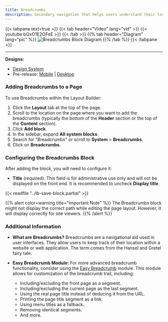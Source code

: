 ```yaml
---
title: Breadcrumbs
description: Secondary navigation that helps users understand their location within a website.
---
```


{{< tabpane text=true >}}
    {{< tab header="Video" lang="vid" >}}
        {{< youtube bQxO1E2OFeE >}}
    {{< /tab >}}
    {{% tab header="Diagram" lang="pic" %}}
![Breadcrumbs Block Diagram](lb-breadcrumbs-add.png)
    {{% /tab %}}
{{< /tabpane >}}

-----

**Designs:**

*   [Design System](../../../../../../assets/img/designs/lb-ui-kit/Breadcrumbs.jpg)
*   Pre-release: [Mobile](<../../../../../../assets/img/designs/lb/Breadcrumbs Mobile.png>) | [Desktop](<../../../../../../assets/img/designs/lb/Breadcrumbs Desktop.png>)

### Adding Breadcrumbs to a Page

To use Breadcrumbs within the Layout Builder:

1.  Click the **Layout** tab at the top of the page.
2.  Scroll to the location on the page where you want to add the breadcrumbs (typically the bottom of the **Header** section or the top of the **Content** section).
3.  Click **Add block**.
4.  In the sidebar, expand **All system blocks**.
5.  Search for "Breadcrumbs" or scroll to **System** > **Breadcrumbs**.
6.  Click on **Breadcrumbs**.

### Configuring the Breadcrumbs Block

After adding the block, you will need to configure it:

*   **Title** (required): This field is for administrative use only and will not be displayed on the front end. It is recommended to uncheck **Display title**.

{{< readfile "../lb-save-block.partial" >}}

{{% alert color=warning title="Important Note" %}}
The Breadcrumbs block might not display the correct path while editing the page layout. However, it will display correctly for site viewers.
{{% /alert %}}

### Additional Information

*   **What are Breadcrumbs?** Breadcrumbs are a navigational aid used in user interfaces. They allow users to keep track of their location within a website or web application. The term comes from the Hansel and Gretel fairy tale.

*   **Easy Breadcrumb Module:** For more advanced breadcrumb functionality, consider using the [Easy Breadcrumb](https://www.drupal.org/project/easy_breadcrumb) module. This module allows for customization of the breadcrumb trail, including:

    *   Including/excluding the front page as a segment.
    *   Including/excluding the current page as the last segment.
    *   Using the real page title instead of deducing it from the URL.
    *   Printing the page title segment as a link.
    *   Using menu titles as a fallback.
    *   Removing identical segments.
    *   And more.
